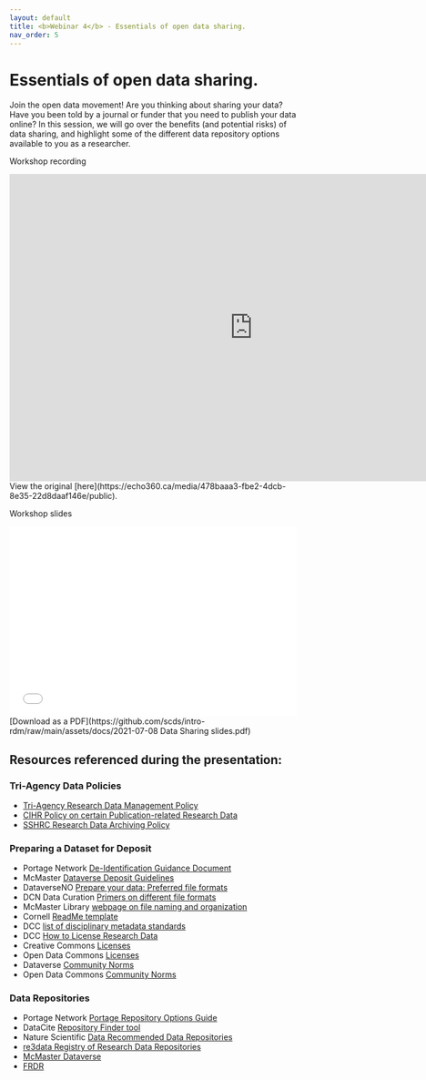 ```yaml
---
layout: default
title: <b>Webinar 4</b> - Essentials of open data sharing.
nav_order: 5
---
```


# Essentials of open data sharing.

Join the open data movement! Are you thinking about sharing your data? Have you been told by a journal or funder that you need to publish your data online? In this session, we will go over the benefits (and potential risks) of data sharing, and highlight some of the different data repository options available to you as a researcher.

Workshop recording
<iframe height="540" width="853" allowfullscreen frameborder=0 src="
https://echo360.ca/media/478baaa3-fbe2-4dcb-8e35-22d8daaf146e/public"></iframe>
View the original [here](https://echo360.ca/media/478baaa3-fbe2-4dcb-8e35-22d8daaf146e/public).

Workshop slides
<div style="position:relative;padding-top:66.25%;">
<iframe src="//docs.google.com/viewer?url=https://github.com/scds/intro-rdm/raw/main/assets/docs/2021-07-08 Data Sharing slides.pdf?dl=0&hl=en_US&embedded=true" class="gde-frame" style="position:absolute;top:0;left:0;width:100%;height:100%;border:none;" scrolling="no"></iframe>
</div>
[Download as a PDF](https://github.com/scds/intro-rdm/raw/main/assets/docs/2021-07-08 Data Sharing slides.pdf)

## Resources referenced during the presentation:

### Tri-Agency Data Policies
* [Tri-Agency Research Data Management Policy](https://science.gc.ca/eic/site/063.nsf/eng/h_97610.html)
* [CIHR Policy on certain Publication-related Research Data](https://science.gc.ca/eic/site/063.nsf/eng/h_F6765465.html?OpenDocument)
* [SSHRC Research Data Archiving Policy](https://www.sshrc-crsh.gc.ca/about-au_sujet/policies-politiques/statements-enonces/edata-donnees_electroniques-eng.aspx)

### Preparing a Dataset for Deposit
* Portage Network [De-Identification Guidance Document](https://zenodo.org/record/4270551)
* McMaster [Dataverse Deposit Guidelines](https://library.mcmaster.ca/sites/default/files/2021_05_mcmaster_dataverse_data_deposit_guidelines.pdf)
* DataverseNO [Prepare your data: Preferred file formats](https://site.uit.no/dataverseno/deposit/prepare/#what-are-preferred-file-formats)
* DCN Data Curation [Primers on different file formats](https://datacurationnetwork.org/outputs/data-curation-primers/)
* McMaster Library [webpage on file naming and organization](https://library.mcmaster.ca/services/rdm#tab-organizing-research-files-and-folders)
* Cornell [ReadMe template](https://cornell.app.box.com/v/ReadmeTemplate)
* DCC [list of disciplinary metadata standards](https://www.dcc.ac.uk/guidance/standards/metadata)
* DCC [How to License Research Data](https://www.dcc.ac.uk/guidance/how-guides/license-research-data)
* Creative Commons [Licenses](creativecommons.org)
* Open Data Commons [Licenses](opendatacommons.org)
* Dataverse [Community Norms](https://dataverse.org/best-practices/dataverse-community-norms)
* Open Data Commons [Community Norms](https://opendatacommons.org/norms/)

### Data Repositories
* Portage Network [Portage Repository Options Guide](https://portagenetwork.ca/wp-content/uploads/2019/06/Repository-Options-Guide_EN.pdf)
* DataCite [Repository Finder tool](https://repositoryfinder.datacite.org/)
* Nature Scientific [Data Recommended Data Repositories](https://www.nature.com/sdata/policies/repositories)
* [re3data Registry of Research Data Repositories](https://www.re3data.org/)
* [McMaster Dataverse](https://dataverse.scholarsportal.info/dataverse/mcmaster)
* [FRDR](https://www.frdr-dfdr.ca/repo/)
